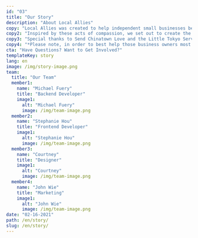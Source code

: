 ```yaml
---
id: "03"
title: "Our Story"
description: "About Local Allies"
copy: "Local Allies was created to help independent small businesses be equipped with the tools to thrive in a quickly-changing digital and difficult landscape. Throughout the COVID-19 pandemic, we witnessed volunteers from across the nation create donation campaigns and provide assistance in any way they could from creating social media groups made to uplift small merchants to those regularly buying takeout meals from local mom-and-pop restaurants. "
copy2: "Inspired by these acts of compassion, we set out to create the volunteer-led Local Allies program to set up a sustainable next step for small businesses in need. This includes a specialized website that provides a free hub to input their small business information; create donation programs where all funds go back to the business; and a helpful staff of experienced volunteers of marketers, translators, and web developers to provide complimentary consultation and suggestions on other ways to help.*"
copy3: "Special thanks to Send Chinatown Love and the Little Tokyo Service Center for their inspiration and assistance!"
copy4: "*Please note, in order to best help those business owners most in need, only small, non-franchised businesses of less than 50 employees with little to no digital/social media presence may participate. If you do not qualify, we will still be glad to help direct you to other services for additional assistance."
cta: "Have Questions? Want to Get Involved?"
templateKey: story
lang: en
image: /img/story-image.png
team:
  title: "Our Team"
  member1:
    name: "Michael Fuery"
    title: "Backend Developer"
    image1:
      alt: "Michael Fuery"
      image: /img/team-image.png
  member2:
    name: "Stephanie Hou"
    title: "Frontend Developer"
    image1:
      alt: "Stephanie Hou"
      image: /img/team-image.png
  member3:
    name: "Courtney"
    title: "Designer"
    image1:
      alt: "Courtney"
      image: /img/team-image.png
  member4:
    name: "John Wie"
    title: "Marketing"
    image1:
      alt: "John Wie"
      image: /img/team-image.png
date: "02-16-2021"
path: /en/story/
slug: /en/story/
---
```

